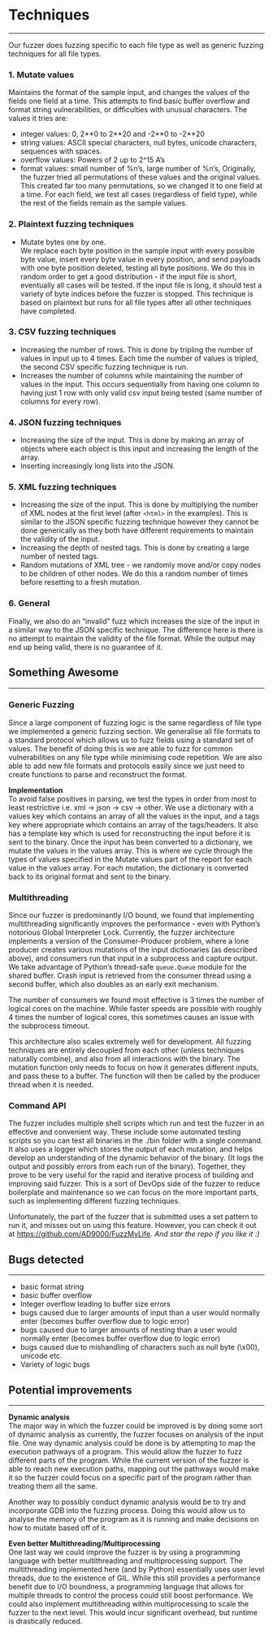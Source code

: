 # Techniques
---

Our fuzzer does fuzzing specific to each file type as well as generic fuzzing techniques for all file types.

### 1. Mutate values

Maintains the format of the sample input, and changes the values of the fields one field at a time. This attempts to find basic buffer overflow and format string vulnerabilities, or difficulties with unusual characters. The values it tries are:

- integer values: 0, 2\**0 to 2\**20 and -2\**0 to -2\**20
- string values: ASCII special characters, null bytes, unicode characters, sequences with spaces.
- overflow values: Powers of 2 up to 2^15 A’s
- format values: small number of %n’s, large number of %n’s,
  Originally, the fuzzer tried all permutations of these values and the original values. This created far too many permutations, so we changed it to one field at a time. For each field, we test all cases (regardless of field type), while the rest of the fields remain as the sample values.

### 2. Plaintext fuzzing techniques

- Mutate bytes one by one.  
  We replace each byte position in the sample input with every possible byte value, insert every byte value in every position, and send payloads with one byte position deleted, testing all byte positions.
  We do this in random order to get a good distribution - if the input file is short, eventually all cases will be tested. If the input file is long, it should test a variety of byte indices before the fuzzer is stopped.
  This technique is based on plaintext but runs for all file types after all other techniques have completed.

### 3. CSV fuzzing techniques

- Increasing the number of rows. This is done by tripling the number of values in input up to 4 times. Each time the number of values is tripled, the second CSV specific fuzzing technique is run.
- Increases the number of columns while maintaining the number of values in the input. This occurs sequentially from having one column to having just 1 row with only valid csv input being tested (same number of columns for every row).

### 4. JSON fuzzing techniques

- Increasing the size of the input. This is done by making an array of objects where each object is this input and increasing the length of the array.
- Inserting increasingly long lists into the JSON.

### 5. XML fuzzing techniques

- Increasing the size of the input. This is done by multiplying the number of XML nodes at the first level (after `<html>` in the examples). This is similar to the JSON specific fuzzing technique however they cannot be done generically as they both have different requirements to maintain the validity of the input.
- Increasing the depth of nested tags. This is done by creating a large number of nested tags.
- Random mutations of XML tree - we randomly move and/or copy nodes to be children of other nodes. We do this a random number of times before resetting to a fresh mutation.

### 6. General

Finally, we also do an “invalid” fuzz which increases the size of the input in a similar way to the JSON specific technique. The difference here is there is no attempt to maintain the validity of the file format. While the output may end up being valid, there is no guarantee of it.

## Something Awesome
---
### Generic Fuzzing

Since a large component of fuzzing logic is the same regardless of file type we implemented a generic fuzzing section.
We generalise all file formats to a standard protocol which allows us to fuzz fields using a standard set of values.
The benefit of doing this is we are able to fuzz for common vulnerabilities on any file type while minimising code repetition. We are also able to add new file formats and protocols easily since we just need to create functions to parse and reconstruct the format.

**Implementation**  
To avoid false positives in parsing, we test the types in order from most to least restrictive i.e. xml -> json -> csv -> other.
We use a dictionary with a values key which contains an array of all the values in the input, and a tags key where appropriate which contains an array of the tags/headers. It also has a template key which is used for reconstructing the input before it is sent to the binary.
Once the input has been converted to a dictionary, we mutate the values in the values array. This is where we cycle through the types of values specified in the Mutate values part of the report for each value in the values array. For each mutation, the dictionary is converted back to its original format and sent to the binary.

### Multithreading

Since our fuzzer is predominantly I/O bound, we found that implementing multithreading significantly improves the performance - even with Python’s notorious Global Interpreter Lock. Currently, the fuzzer architecture implements a version of the Consumer-Producer problem, where a lone producer creates various mutations of the input dictionaries (as described above), and consumers run that input in a subprocess and capture output. We take advantage of Python’s thread-safe `queue.Queue` module for the shared buffer. Crash input is retrieved from the consumer thread using a second buffer, which also doubles as an early exit mechanism.

The number of consumers we found most effective is 3 times the number of logical cores on the machine. While faster speeds are possible with roughly 4 times the number of logical cores, this sometimes causes an issue with the subprocess timeout.

This architecture also scales extremely well for development. All fuzzing techniques are entirely decoupled from each other (unless techniques naturally combine), and also from all interactions with the binary. The mutation function only needs to focus on how it generates different inputs, and pass these to a buffer. The function will then be called by the producer thread when it is needed.

### Command API

The fuzzer includes multiple shell scripts which run and test the fuzzer in an effective and convenient way. These include some automated testing scripts so you can test all binaries in the ./bin folder with a single command. It also uses a logger which stores the output of each mutation, and helps develop an understanding of the dynamic behavior of the binary. (It logs the output and possibly errors from each run of the binary). Together, they prove to be very useful for the rapid and iterative process of building and improving said fuzzer. This is a sort of DevOps side of the fuzzer to reduce boilerplate and maintenance so we can focus on the more important parts, such as implementing different fuzzing techniques.

Unfortunately, the part of the fuzzer that is submitted uses a set pattern to run it, and misses out on using this feature.
However, you can check it out at https://github.com/AD9000/FuzzMyLife. _And star the repo if you like it :)_

## Bugs detected
---

- basic format string
- basic buffer overflow
- Integer overflow leading to buffer size errors
- bugs caused due to larger amounts of input than a user would normally enter (becomes buffer overflow due to logic error)
- bugs caused due to larger amounts of nesting than a user would normally enter (becomes buffer overflow due to logic error)
- bugs caused due to mishandling of characters such as null byte (\x00), unicode etc.
- Variety of logic bugs

## Potential improvements
---

**Dynamic analysis**  
The major way in which the fuzzer could be improved is by doing some sort of dynamic analysis as currently, the fuzzer focuses on analysis of the input file. One way dynamic analysis could be done is by attempting to map the execution pathways of a program. This would allow the fuzzer to fuzz different parts of the program. While the current version of the fuzzer is able to reach new execution paths, mapping out the pathways would make it so the fuzzer could focus on a specific part of the program rather than treating them all the same.

Another way to possibly conduct dynamic analysis would be to try and incorporate GDB into the fuzzing process. Doing this would allow us to analyse the memory of the program as it is running and make decisions on how to mutate based off of it.

**Even better Multithreading/Multiprocessing**  
One last way we could improve the fuzzer is by using a programming language with better multithreading and multiprocessing support. The multithreading implemented here (and by Python) essentially uses user level threads, due to the existence of GIL. While this still provides a performance benefit due to I/O boundness, a programming language that allows for multiple threads to control the process could still boost performance. We could also implement multithreading within multiprocessing to scale the fuzzer to the next level. This would incur significant overhead, but runtime is drastically reduced.

